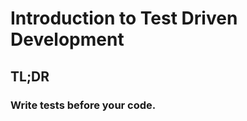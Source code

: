 Introduction to Test Driven Development
=======================================

## TL;DR
### Write tests before your code.